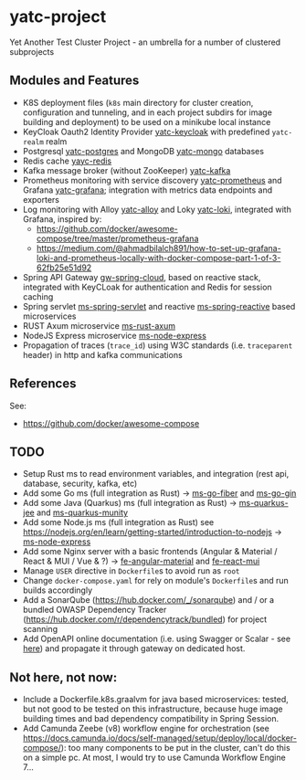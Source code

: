 # yatc-project
Yet Another Test Cluster Project - an umbrella for a number of clustered subprojects

## Modules and Features
- K8S deployment files (`k8s` main directory for cluster creation, configuration and tunneling, and in each project subdirs for image building and deployment) to be used on a minikube local instance
- KeyCloak Oauth2 Identity Provider [yatc-keycloak](./yatc-keycloak) with predefined `yatc-realm` realm
- Postgresql [yatc-postgres](./yatc-postgres) and MongoDB [yatc-mongo](./yatc-mongo) databases
- Redis cache [yayc-redis](./yatc-redis)
- Kafka message broker (without ZooKeeper) [yatc-kafka](./yatc-kafka)
- Prometheus monitoring with service discovery [yatc-prometheus](./yatc-prometheus) and Grafana [yatc-grafana](./yatc-grafana); integration with metrics data endpoints and exporters
- Log monitoring with Alloy [yatc-alloy](./yatc-alloy) and Loky [yatc-loki](./yatc-loki), integrated with Grafana, inspired by:
  - https://github.com/docker/awesome-compose/tree/master/prometheus-grafana 
  - https://medium.com/@ahmadbilalch891/how-to-set-up-grafana-loki-and-prometheus-locally-with-docker-compose-part-1-of-3-62fb25e51d92
- Spring API Gateway [gw-spring-cloud](./gw-spring-cloud), based on reactive stack, integrated with KeyCLoak for authentication and Redis for session caching
- Spring servlet [ms-spring-servlet](./ms-spring-servlet) and reactive [ms-spring-reactive](./ms-spring-reactive) based microservices
- RUST Axum microservice [ms-rust-axum](./ms-rust-axum)
- NodeJS Express microservice [ms-node-express](./ms-node-express)
- Propagation of traces (`trace_id`) using W3C standards (i.e. `traceparent` header) in http and kafka communications

## References

See:
- https://github.com/docker/awesome-compose

## TODO
- Setup Rust ms to read environment variables, and integration (rest api, database, security, kafka, etc)
- Add some Go ms (full integration as Rust) -> [ms-go-fiber](./ms-go-fiber) and [ms-go-gin](./ms-go-gin)
- Add some Java (Quarkus) ms (full integration as Rust) -> [ms-quarkus-jee](./ms-quarkus-jee) and [ms-quarkus-munity](./ms-quarkus-munity)
- Add some Node.js ms (full integration as Rust) see https://nodejs.org/en/learn/getting-started/introduction-to-nodejs -> [ms-node-express](./ms-node-express)
- Add some Nginx server with a basic frontends (Angular & Material / React & MUI / Vue & ?) -> [fe-angular-material](./fe-angular-material) and [fe-react-mui](./fe-react-mui)
- Manage `USER` directive in `Dockerfile`s to avoid run as `root`
- Change `docker-compose.yaml` for rely on module's `Dockerfile`s and run builds accordingly
- Add a SonarQube (https://hub.docker.com/_/sonarqube) and / or a bundled OWASP Dependency Tracker (https://hub.docker.com/r/dependencytrack/bundled) for project scanning
- Add OpenAPI online documentation (i.e. using Swagger or Scalar - see [here](https://www.linkedin.com/pulse/scalar-now-officially-supported-spring-boot-shane-o-connor-9ni3e/?trackingId=SiSAPNi1wZNdsNBqwmjZ6g%3D%3D)) and propagate it through gateway on dedicated host.

## Not here, not now:
- Include a Dockerfile.k8s.graalvm for java based microservices: tested, but not good to be tested on this infrastructure, because huge image building times and bad dependency compatibility in Spring Session.
- Add Camunda Zeebe (v8) workflow engine for orchestration (see https://docs.camunda.io/docs/self-managed/setup/deploy/local/docker-compose/): too many components to be put in the cluster, can't do this on a simple pc. At most, I would try to use Camunda Workflow Engine 7...
